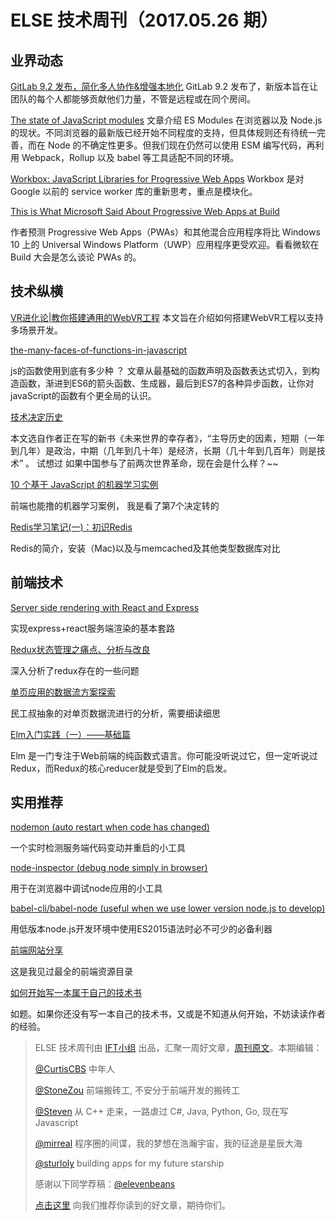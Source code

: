 # ELSE 技术周刊（2017.05.26 期）

## 业界动态
[GitLab 9.2 发布，简化多人协作&增强本地化](http://link.zhihu.com/?target=https%3A//github.com/gitlabhq/gitlabhq/blob/master/CHANGELOG.md)
GitLab 9.2 发布了，新版本旨在让团队的每个人都能够贡献他们力量，不管是远程或在同个房间。

[The state of JavaScript modules](http://link.zhihu.com/?target=https%3A//medium.com/webpack/the-state-of-javascript-modules-4636d1774358)
文章介绍 ES Modules 在浏览器以及 Node.js 的现状。不同浏览器的最新版已经开始不同程度的支持，但具体规则还有待统一完善，而在 Node 的不确定性更多。但我们现在仍然可以使用 ESM 编写代码，再利用 Webpack，Rollup 以及 babel 等工具适配不同的环境。

[Workbox: JavaScript Libraries for Progressive Web Apps](http://link.zhihu.com/?target=https%3A//workboxjs.org/)
Workbox 是对 Google 以前的 service worker 库的重新思考，重点是模块化。

[This is What Microsoft Said About Progressive Web Apps at Build](http://link.zhihu.com/?target=https%3A//www.thurrott.com/windows/windows-10/116101/microsoft-said-progressive-web-apps-build)

作者预测 Progressive Web Apps（PWAs）和其他混合应用程序将比 Windows 10 上的 Universal Windows Platform（UWP）应用程序更受欢迎。看看微软在 Build 大会是怎么谈论 PWAs 的。

## 技术纵横
[VR进化论|教你搭建通用的WebVR工程](http://link.zhihu.com/?target=http%3A//mp.weixin.qq.com/s/-Dy5BXSULDoDDE1gbclSOg)
本文旨在介绍如何搭建WebVR工程以支持多场景开发。

[the-many-faces-of-functions-in-javascript](http://link.zhihu.com/?target=https%3A//bocoup.com/blog/the-many-faces-of-functions-in-javascript)

js的函数使用到底有多少种 ？ 文章从最基础的函数声明及函数表达式切入，到构造函数，渐进到ES6的箭头函数、生成器，最后到ES7的各种异步函数，让你对javaScript的函数有个更全局的认识。

[技术决定历史](http://link.zhihu.com/?target=http%3A//www.ruanyifeng.com/blog/2017/05/technology-is-future.html)

本文选自作者正在写的新书《未来世界的幸存者》，“主导历史的因素，短期（一年到几年）是政治，中期（几年到几十年）是经济，长期（几十年到几百年）则是技术” 。 试想过 如果中国参与了前两次世界革命，现在会是什么样？~~

[10 个基于 JavaScript 的机器学习实例](https://zhuanlan.zhihu.com/p/26709518)

前端也能撸的机器学习案例， 我是看了第7个决定转的

[Redis学习笔记(一)：初识Redis](http://link.zhihu.com/?target=http%3A//lawtech0902.com/2017/03/25/Redis-1/)

Redis的简介，安装（Mac)以及与memcached及其他类型数据库对比

## 前端技术
[Server side rendering with React and Express](http://link.zhihu.com/?target=https%3A//medium.com/front-end-hacking/server-side-rendering-with-react-and-express-382591bfc77c)

实现express+react服务端渲染的基本套路

[Redux状态管理之痛点、分析与改良](https://zhuanlan.zhihu.com/p/27093191)

深入分析了redux存在的一些问题

[单页应用的数据流方案探索](https://zhuanlan.zhihu.com/p/26426054)

民工叔抽象的对单页数据流进行的分析，需要细读细思

[Elm入门实践（一）——基础篇](http://link.zhihu.com/?target=https%3A//segmentfault.com/a/1190000005701562)

Elm 是一门专注于Web前端的纯函数式语言。你可能没听说过它，但一定听说过Redux，而Redux的核心reducer就是受到了Elm的启发。

## 实用推荐
[nodemon (auto restart when code has changed)](http://link.zhihu.com/?target=https%3A//github.com/remy/nodemon)

一个实时检测服务端代码变动并重启的小工具

[node-inspector (debug node simply in browser)](http://link.zhihu.com/?target=https%3A//github.com/node-inspector/node-inspector)

用于在浏览器中调试node应用的小工具

[babel-cli/babel-node (useful when we use lower version node.js to develop)](http://link.zhihu.com/?target=https%3A//github.com/babel/example-node-server)

用低版本node.js开发环境中使用ES2015语法时必不可少的必备利器

[前端网站分享](http://link.zhihu.com/?target=http%3A//www.alloyteam.com/nav/)

这是我见过最全的前端资源目录

[如何开始写一本属于自己的技术书](http://link.zhihu.com/?target=https%3A//mp.weixin.qq.com/s/MsDZycS1t6Mh7WkxU-OGiw)

如题。如果你还没有写一本自己的技术书，又或是不知道从何开始，不妨读读作者的经验。


> ELSE 技术周刊由 [IFT小组](https://github.com/CtripFE) 出品，汇聚一周好文章，[周刊原文](https://zhuanlan.zhihu.com/p/27113543)。本期编辑：
>
> [@CurtisCBS](https://github.com/CurtisCBS) 中年人
>
> [@StoneZou](https://github.com/stoneyong) 前端搬砖工, 不安分于前端开发的搬砖工
>
> [@Steven](https://github.com/StevenX911) 从 C++ 走来，一路虐过 C#, Java, Python, Go, 现在写 Javascript
>
> [@mirreal](https://github.com/mirreal) 程序圈的间谍，我的梦想在浩瀚宇宙，我的征途是星辰大海
>
> [@sturloly](https://github.com/sturloly) building apps for my future starship
>
> 感谢以下同学荐稿：[@elevenbeans](https://github.com/elevenbeans)
>
> [点击这里](https://github.com/CtripFE/fe-weekly/issues) 向我们推荐你读到的好文章，期待你们。
